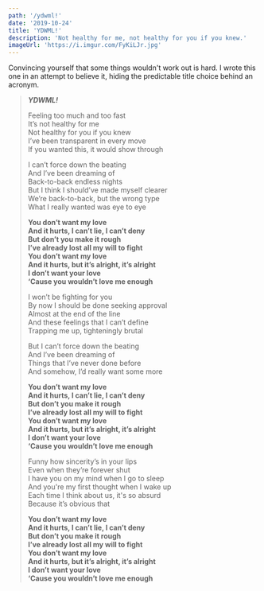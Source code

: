```yaml
---
path: '/ydwml!'
date: '2019-10-24'
title: 'YDWML!'
description: 'Not healthy for me, not healthy for you if you knew.'
imageUrl: 'https://i.imgur.com/FyKiLJr.jpg'
---
```


Convincing yourself that some things wouldn't work out is hard. I wrote this one in an attempt to believe it, hiding the predictable title choice behind an acronym.

> **_YDWML!_**
>
> Feeling too much and too fast \
> It’s not healthy for me \
> Not healthy for you if you knew \
> I’ve been transparent in every move \
> If you wanted this, it would show through
>
> I can’t force down the beating \
> And I’ve been dreaming of \
> Back-to-back endless nights \
> But I think I should’ve made myself clearer \
> We’re back-to-back, but the wrong type \
> What I really wanted was eye to eye
>
> **You don’t want my love \
> And it hurts, I can’t lie, I can’t deny \
> But don’t you make it rough \
> I’ve already lost all my will to fight \
> You don’t want my love \
> And it hurts, but it’s alright, it’s alright \
> I don’t want your love \
> ‘Cause you wouldn’t love me enough**
>
> I won’t be fighting for you \
> By now I should be done seeking approval \
> Almost at the end of the line \
> And these feelings that I can’t define \
> Trapping me up, tighteningly brutal
>
> But I can’t force down the beating \
> And I’ve been dreaming of \
> Things that I’ve never done before \
> And somehow, I’d really want some more
>
> **You don’t want my love \
> And it hurts, I can’t lie, I can’t deny \
> But don’t you make it rough \
> I’ve already lost all my will to fight \
> You don’t want my love \
> And it hurts, but it’s alright, it’s alright \
> I don’t want your love \
> ‘Cause you wouldn’t love me enough**
>
> Funny how sincerity’s in your lips \
> Even when they’re forever shut \
> I have you on my mind when I go to sleep \
> And you're my first thought when I wake up \
> Each time I think about us, it's so absurd \
> Because it’s obvious that
>
> **You don’t want my love \
> And it hurts, I can’t lie, I can’t deny \
> But don’t you make it rough \
> I’ve already lost all my will to fight \
> You don’t want my love \
> And it hurts, but it’s alright, it’s alright \
> I don’t want your love \
> ‘Cause you wouldn’t love me enough**
